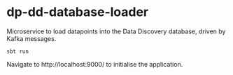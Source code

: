 # dp-dd-database-loader

Microservice to load datapoints into the Data Discovery database, driven by Kafka messages.

`sbt run`

Navigate to http://localhost:9000/ to initialise the application.